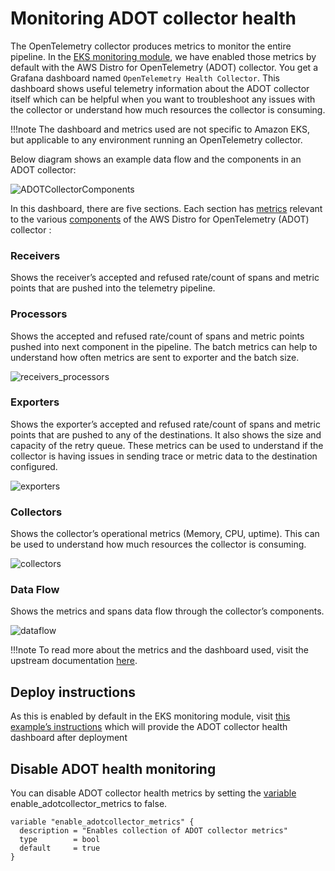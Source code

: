 # Monitoring ADOT collector health

The OpenTelemetry collector produces metrics to monitor the entire pipeline. In the [EKS monitoring module](https://aws-observability.github.io/terraform-aws-observability-accelerator/eks/), we have enabled those metrics by default with the AWS Distro for OpenTelemetry (ADOT) collector. You get a Grafana dashboard named `OpenTelemetry Health Collector`. This dashboard shows useful telemetry information about the ADOT collector itself which can be helpful when you want to troubleshoot any issues with the collector or understand how much resources the collector is consuming.

!!!note
    The dashboard and metrics used are not specific to Amazon EKS, but applicable to any environment running an OpenTelemetry collector.

Below diagram shows an example data flow and the components in an ADOT collector:

![ADOTCollectorComponents](https://github.com/aws-observability/terraform-aws-observability-accelerator/assets/10175027/71a4a53d-f9fd-45b0-81cb-e060d2b3915b)


In this dashboard, there are five sections. Each section has [metrics](https://aws-observability.github.io/observability-best-practices/guides/operational/adot-at-scale/operating-adot-collector/#collecting-health-metrics-from-the-collector) relevant to the various [components](https://opentelemetry.io/docs/demo/collector-data-flow-dashboard/#data-flow-overview) of the AWS Distro for OpenTelemetry (ADOT) collector :

### Receivers
Shows the receiver’s accepted and refused rate/count of spans and metric points that are pushed into the telemetry pipeline.

### Processors
Shows the accepted and refused rate/count of spans and metric points pushed into next component in the pipeline. The batch metrics can help to understand how often metrics are sent to exporter and the batch size.

![receivers_processors](https://github.com/aws-observability/terraform-aws-observability-accelerator/assets/10175027/34bfb881-1004-480f-8e0e-4ded10463d31)


### Exporters
Shows the exporter’s accepted and refused rate/count of spans and metric points that are pushed to any of the destinations. It also shows the size and capacity of the retry queue. These metrics can be used to understand if the collector is having issues in sending trace or metric data to the destination configured.

![exporters](https://github.com/aws-observability/terraform-aws-observability-accelerator/assets/10175027/0bceaa32-a52c-4e23-9b6f-8b208e337f4f)


### Collectors
Shows the collector’s operational metrics (Memory, CPU, uptime). This can be used to understand how much resources the collector is consuming.

![collectors](https://github.com/aws-observability/terraform-aws-observability-accelerator/assets/10175027/fc68d2f4-d6a1-4d34-ac05-78e57310c28e)

### Data Flow
Shows the metrics and spans data flow through the collector’s components.

![dataflow](https://github.com/aws-observability/terraform-aws-observability-accelerator/assets/10175027/ffcdafca-5718-4d19-889d-b9503a295679)

!!!note
    To read more about the metrics and the dashboard used, visit the upstream documentation [here](https://opentelemetry.io/docs/demo/collector-data-flow-dashboard/).

## Deploy instructions

As this is enabled by default in the EKS monitoring module, visit [this example’s instructions](https://aws-observability.github.io/terraform-aws-observability-accelerator/eks/#prerequisites) which will provide the ADOT collector health dashboard after deployment

## Disable ADOT health monitoring

You can disable ADOT collector health metrics by setting the [variable](https://github.com/aws-observability/terraform-aws-observability-accelerator/blob/main/modules/eks-monitoring/variables.tf) enable_adotcollector_metrics to false.

```
variable "enable_adotcollector_metrics" {
  description = "Enables collection of ADOT collector metrics"
  type        = bool
  default     = true
}
```
